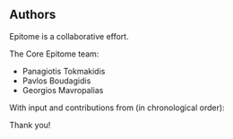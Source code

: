 ## Authors

Epitome is a collaborative effort.

The Core Epitome team:

* Panagiotis Tokmakidis
* Pavlos Boudagidis
* Georgios Mavropalias

With input and contributions from (in chronological order):


Thank you!
